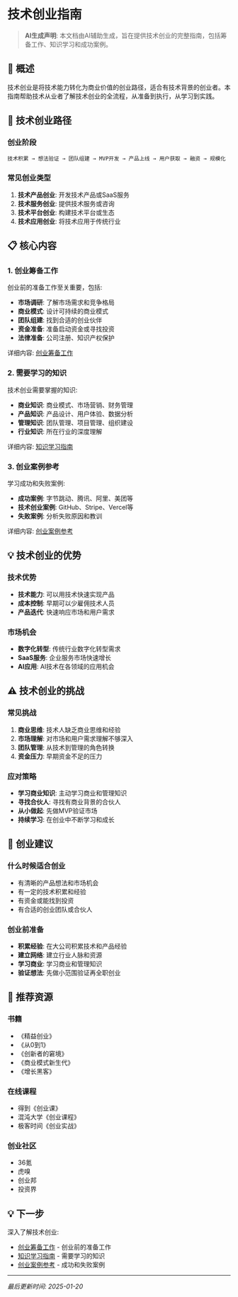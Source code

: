 # 技术创业指南

> **AI生成声明**: 本文档由AI辅助生成，旨在提供技术创业的完整指南，包括筹备工作、知识学习和成功案例。

## 🎯 概述

技术创业是将技术能力转化为商业价值的创业路径，适合有技术背景的创业者。本指南帮助技术从业者了解技术创业的全流程，从准备到执行，从学习到实践。

## 🚀 技术创业路径

### 创业阶段

```
技术积累 → 想法验证 → 团队组建 → MVP开发 → 产品上线 → 用户获取 → 融资 → 规模化
```

### 常见创业类型

1. **技术产品创业**: 开发技术产品或SaaS服务
2. **技术服务创业**: 提供技术服务或咨询
3. **技术平台创业**: 构建技术平台或生态
4. **技术应用创业**: 将技术应用于传统行业

## 📋 核心内容

### 1. 创业筹备工作

创业前的准备工作至关重要，包括:
- **市场调研**: 了解市场需求和竞争格局
- **商业模式**: 设计可持续的商业模式
- **团队组建**: 找到合适的创业伙伴
- **资金准备**: 准备启动资金或寻找投资
- **法律准备**: 公司注册、知识产权保护

详细内容: [创业筹备工作](./preparation.md)

### 2. 需要学习的知识

技术创业需要掌握的知识:

- **商业知识**: 商业模式、市场营销、财务管理
- **产品知识**: 产品设计、用户体验、数据分析
- **管理知识**: 团队管理、项目管理、组织建设
- **行业知识**: 所在行业的深度理解

详细内容: [知识学习指南](./knowledge-learning.md)

### 3. 创业案例参考

学习成功和失败案例:

- **成功案例**: 字节跳动、腾讯、阿里、美团等
- **技术创业案例**: GitHub、Stripe、Vercel等
- **失败案例**: 分析失败原因和教训

详细内容: [创业案例参考](./startup-cases.md)

## 💡 技术创业的优势

### 技术优势

- **技术能力**: 可以用技术快速实现产品
- **成本控制**: 早期可以少雇佣技术人员
- **产品迭代**: 快速响应市场和用户需求

### 市场机会

- **数字化转型**: 传统行业数字化转型需求
- **SaaS服务**: 企业服务市场快速增长
- **AI应用**: AI技术在各领域的应用机会

## ⚠️ 技术创业的挑战

### 常见挑战

1. **商业思维**: 技术人缺乏商业思维和经验
2. **市场理解**: 对市场和用户需求理解不够深入
3. **团队管理**: 从技术到管理的角色转换
4. **资金压力**: 早期资金不足的压力

### 应对策略

- **学习商业知识**: 主动学习商业和管理知识
- **寻找合伙人**: 寻找有商业背景的合伙人
- **从小做起**: 先做MVP验证市场
- **持续学习**: 在创业中不断学习和成长

## 🎯 创业建议

### 什么时候适合创业

- 有清晰的产品想法和市场机会
- 有一定的技术积累和经验
- 有资金或能找到投资
- 有合适的创业团队或合伙人

### 创业前准备

- **积累经验**: 在大公司积累技术和产品经验
- **建立网络**: 建立行业人脉和资源
- **学习商业**: 学习商业和管理知识
- **验证想法**: 先做小范围验证再全职创业

## 📖 推荐资源

### 书籍

- 《精益创业》
- 《从0到1》
- 《创新者的窘境》
- 《商业模式新生代》
- 《增长黑客》

### 在线课程

- 得到《创业课》
- 混沌大学《创业课程》
- 极客时间《创业实战》

### 创业社区

- 36氪
- 虎嗅
- 创业邦
- 投资界

## 💡 下一步

深入了解技术创业:

- [创业筹备工作](./preparation.md) - 创业前的准备工作
- [知识学习指南](./knowledge-learning.md) - 需要学习的知识
- [创业案例参考](./startup-cases.md) - 成功和失败案例

---

*最后更新时间: 2025-01-20*

